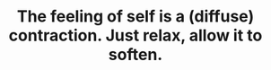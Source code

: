 ---
title: The feeling of self is a (diffuse) contraction. Just relax, allow it to soften.
tags: self experience human
---